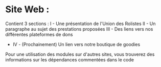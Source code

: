 # Site Web :
Contient 3 sections : 
I - Une présentation de l'Union des Rolistes
II - Un paragraphe au sujet des prestations proposées
III - Des liens vers nos différentes plateformes de dons
+ IV - (Prochainement) Un lien vers notre boutique de goodies

Pour une utilisation des modules sur d'autres sites, vous trouverez des informations sur les dépendances commentées dans le code